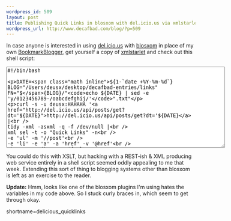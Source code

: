 ```yaml
--- 
wordpress_id: 509
layout: post
title: Publishing Quick Links in blosxom with del.icio.us via xmlstarlet
wordpress_url: http://www.decafbad.com/blog/?p=509
---
```

<p>
In case anyone is interested in using <a href="http://del.icio.us/">del.icio.us</a> with <a href="http://www.blosxom.com">blosxom</a> in place of my own <a href="http://www.decafbad.com/twiki/bin/view/Main/BookmarkBlogger">BookmarkBlogger</a>, get yourself a copy of <a href="http://xmlstar.sourceforge.net/">xmlstarlet</a> and check out this shell script:
</p>
<textarea rows="14" cols="70">
#!/bin/bash

DATE=${1-`date +%Y-%m-%d`}
BLOG="/Users/deusx/desktop/decafbad-entries/links"
FN="${BLOG}/"`echo ${DATE} | sed -e 'y/0123456789-/oabcdefghij/'`".txt"

curl -s -u deusx:HAHAHA 'http://del.icio.us/api/posts/get?dt='${DATE} |\
	tidy -xml -asxml -q -f /dev/null |\
	xml sel -t -o "Quick Links" -n \
			-e 'ul'  -m '//post' \
			-e 'li'  -e 'a' -a 'href' -v '@href' \
			-b -v 'text()' -n  > ${FN}

touch -d "${DATE} 23:59" ${FN}
</textarea>

<p>
You could do this with XSLT, but hacking with a REST-ish & XML producing web service entirely in a shell script seemed oddly appealing to me that week.  Extending this sort of thing to blogging systems other than blosxom is left as an exercise to the reader.
</p>
<p>
<b>Update:</b> Hmm, looks like one of the blosxom plugins I'm using hates the variables in my code above.  So I stuck curly braces in, which seem to get through okay.
</p>
<!--more-->
shortname=delicious_quicklinks

